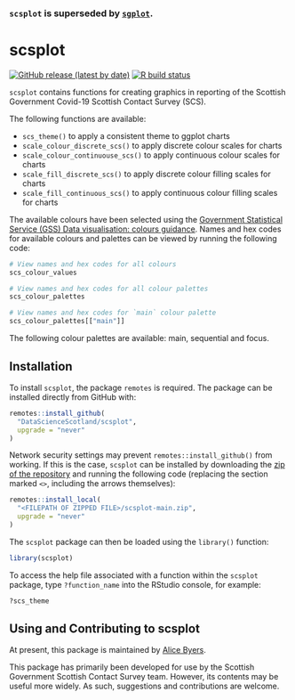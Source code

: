 
<!-- README.md is generated from README.Rmd. Please edit that file -->

### `scsplot` is superseded by [`sgplot`](https://github.com/DataScienceScotland/sgplot).

# scsplot

[![GitHub release (latest by
date)](https://img.shields.io/github/v/release/DataScienceScotland/scsplot)](https://github.com/DataScienceScotland/scsplot/releases/latest)
[![R build
status](https://github.com/DataScienceScotland/scsplot/workflows/R-CMD-check/badge.svg)](https://github.com/DataScienceScotland/scsplot/actions)

`scsplot` contains functions for creating graphics in reporting of the
Scottish Government Covid-19 Scottish Contact Survey (SCS).

The following functions are available:

  - `scs_theme()` to apply a consistent theme to ggplot charts
  - `scale_colour_discrete_scs()` to apply discrete colour scales for
    charts
  - `scale_colour_continuouse_scs()` to apply continuous colour scales
    for charts
  - `scale_fill_discrete_scs()` to apply discrete colour filling scales
    for charts
  - `scale_fill_continuous_scs()` to apply continuous colour filling
    scales for charts

The available colours have been selected using the [Government
Statistical Service (GSS) Data visualisation: colours
guidance](https://gss.civilservice.gov.uk/policy-store/data-visualisation-colours-in-charts/).
Names and hex codes for available colours and palettes can be viewed by
running the following code:

``` r
# View names and hex codes for all colours
scs_colour_values

# View names and hex codes for all colour palettes
scs_colour_palettes

# View names and hex codes for `main` colour palette
scs_colour_palettes[["main"]]
```

The following colour palettes are available: main, sequential and focus.

## Installation

To install `scsplot`, the package `remotes` is required. The package can
be installed directly from GitHub with:

``` r
remotes::install_github(
  "DataScienceScotland/scsplot",
  upgrade = "never"
)
```

Network security settings may prevent `remotes::install_github()` from
working. If this is the case, `scsplot` can be installed by downloading
the [zip of the
repository](https://github.com/DataScienceScotland/scsplot/archive/main.zip)
and running the following code (replacing the section marked `<>`,
including the arrows themselves):

``` r
remotes::install_local(
  "<FILEPATH OF ZIPPED FILE>/scsplot-main.zip",
  upgrade = "never"
)
```

The `scsplot` package can then be loaded using the `library()` function:

``` r
library(scsplot)
```

To access the help file associated with a function within the `scsplot`
package, type `?function_name` into the RStudio console, for example:

``` r
?scs_theme
```

## Using and Contributing to scsplot

At present, this package is maintained by [Alice
Byers](https://github.com/alicebyers5).

This package has primarily been developed for use by the Scottish
Government Scottish Contact Survey team. However, its contents may be
useful more widely. As such, suggestions and contributions are welcome.
